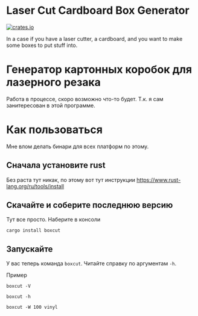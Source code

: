 # Laser Cut Cardboard Box Generator
[![crates.io](https://img.shields.io/crates/v/boxcut.svg)](https://crates.io/crates/boxcut)

In a case if you have a laser cutter, a cardboard, and you want to make some boxes to put stuff into.

# Генератор картонных коробок для лазерного резака

Работа в процессе, скоро возможно что-то будет.
Т.к. я сам занитересован в этой программе.

# Как пользоваться
Мне влом делать бинари для всех платформ по этому.

## Сначала установите rust
Без раста тут никак, по этому вот тут инструкции https://www.rust-lang.org/ru/tools/install

## Скачайте и соберите последнюю версию
Тут все просто. Наберите в консоли
```shell
cargo install boxcut
```

## Запускайте
У вас теперь  команда `boxcut`.
Читайте справку по аргументам `-h`.

Пример
```shell
boxcut -V

boxcut -h

boxcut -W 100 vinyl
```
